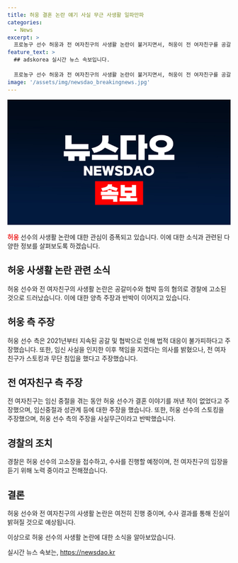 ```yaml
---
title: 허웅 결혼 논란 얘기 사실 무근 사생활 일파만파
categories:
  - News
excerpt: >
  프로농구 선수 허웅과 전 여자친구의 사생활 논란이 불거지면서, 허웅이 전 여자친구를 공갈미수와 협박 혐의로 경찰에 고발한 상황이다. 허웅 측은 전 여자친구가 임신과 중절수술 이후 3억 원을 요구하며 협박했다고 주장하고, 전 여자친구는 임신중절을 허웅의 강요로 주장하며 반박하고 있다. 양측은 상대방의 주장을 강하게 부인하고, 경찰은 수사를 진행 중이다.
feature_text: >
  ## adskorea 실시간 뉴스 속보입니다.

  프로농구 선수 허웅과 전 여자친구의 사생활 논란이 불거지면서, 허웅이 전 여자친구를 공갈미수와 협박 혐의로 경찰에 고발한 상황이다. 허웅 측은 전 여자친구가 임신과 중절수술 이후 3억 원을 요구하며 협박했다고 주장하고, 전 여자친구는 임신중절을 허웅의 강요로 주장하며 반박하고 있다. 양측은 상대방의 주장을 강하게 부인하고, 경찰은 수사를 진행 중이다.
image: '/assets/img/newsdao_breakingnews.jpg'
---
```


<p><img src="/assets/img/newsdao_breakingnews.jpg" alt="adskorea 속보" /></p>

<p><b><span style="color: #ee2323;">허웅</span></b> 선수의 사생활 논란에 대한 관심이 증폭되고 있습니다. 이에 대한 소식과 관련된 다양한 정보를 살펴보도록 하겠습니다. </p>

<h2 data-ke-size="size26">허웅 사생활 논란 관련 소식</h2>

<p data-ke-size="size16">허웅 선수와 전 여자친구의 사생활 논란은 공갈미수와 협박 등의 혐의로 경찰에 고소된 것으로 드러났습니다. 이에 대한 양측 주장과 반박이 이어지고 있습니다.</p>

<h2 data-ke-size="size26">허웅 측 주장</h2>

<p data-ke-size="size16">허웅 선수 측은 2021년부터 지속된 공갈 및 협박으로 인해 법적 대응이 불가피하다고 주장했습니다. 또한, 임신 사실을 인지한 이후 책임을 지겠다는 의사를 밝혔으나, 전 여자친구가 스토킹과 무단 침입을 했다고 주장했습니다.</p>

<h2 data-ke-size="size26">전 여자친구 측 주장</h2>

<p data-ke-size="size16">전 여자친구는 임신 중절을 겪는 동안 허웅 선수가 결혼 이야기를 꺼낸 적이 없었다고 주장했으며, 임신중절과 성관계 등에 대한 주장을 했습니다. 또한, 허웅 선수의 스토킹을 주장했으며, 허웅 선수 측의 주장을 사실무근이라고 반박했습니다.</p>

<h2 data-ke-size="size26">경찰의 조치</h2>

<p data-ke-size="size16">경찰은 허웅 선수의 고소장을 접수하고, 수사를 진행할 예정이며, 전 여자친구의 입장을 듣기 위해 노력 중이라고 전해졌습니다.</p>

<h2 data-ke-size="size26">결론</h2>

<p data-ke-size="size16">허웅 선수와 전 여자친구의 사생활 논란은 여전히 진행 중이며, 수사 결과를 통해 진실이 밝혀질 것으로 예상됩니다.</p>

<p>이상으로 허웅 선수의 사생활 논란에 대한 소식을 알아보았습니다.</p>
실시간 뉴스 속보는, <a href="https://newsdao.kr" rel="dofollow">https://newsdao.kr</a>


